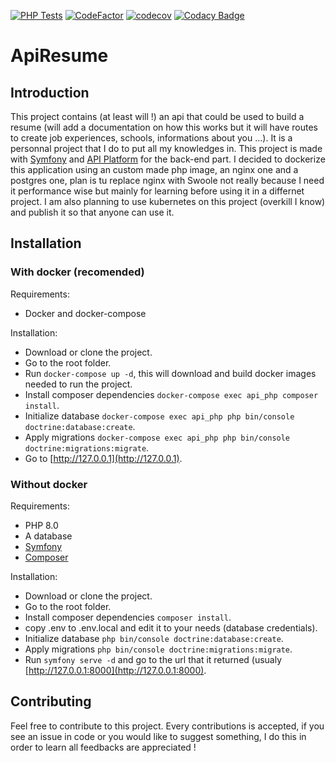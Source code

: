 [![PHP Tests](https://github.com/MikeDevresse/ApiResume/actions/workflows/php_tests.yml/badge.svg)](https://github.com/MikeDevresse/ApiResume/actions/workflows/php_tests.yml)
[![CodeFactor](https://www.codefactor.io/repository/github/mikedevresse/apiresume/badge)](https://www.codefactor.io/repository/github/mikedevresse/apiresume)
[![codecov](https://codecov.io/gh/MikeDevresse/ApiResume/branch/dev/graph/badge.svg?token=DFAVI70FIG)](https://codecov.io/gh/MikeDevresse/ApiResume)
[![Codacy Badge](https://app.codacy.com/project/badge/Grade/6c4ff99389ff474a81a4b5fbcebbe507)](https://www.codacy.com/gh/MikeDevresse/ApiResume/dashboard?utm_source=github.com&amp;utm_medium=referral&amp;utm_content=MikeDevresse/ApiResume&amp;utm_campaign=Badge_Grade)
# ApiResume

## Introduction
This project contains (at least will !) an api that could be used to build a resume (will add a documentation on how this works but it will have routes to create job experiences, schools, informations about you ...). It is a personnal project that I do to put all my knowledges in. This project is made with [Symfony](https://github.com/symfony/symfony) and [API Platform](https://api-platform.com/) for the back-end part.
I decided to dockerize this application using an custom made php image, an nginx one and a postgres one, plan is tu replace nginx with Swoole not really because I need it performance wise but mainly for learning before using it in a differnet project.
I am also planning to use kubernetes on this project (overkill I know) and publish it so that anyone can use it.

## Installation
### With docker (recomended)
Requirements:
- Docker and docker-compose

Installation:
- Download or clone the project.
- Go to the root folder.
- Run `docker-compose up -d`, this will download and build docker images needed to run the project.
- Install composer dependencies `docker-compose exec api_php composer install`.
- Initialize database `docker-compose exec api_php php bin/console doctrine:database:create`.
- Apply migrations `docker-compose exec api_php php bin/console doctrine:migrations:migrate`.
- Go to [http://127.0.0.1](http://127.0.0.1).

### Without docker
Requirements:
- PHP 8.0
- A database
- [Symfony](https://symfony.com/download)
- [Composer](https://getcomposer.org/)

Installation:
- Download or clone the project.
- Go to the root folder.
- Install composer dependencies `composer install`.
- copy .env to .env.local and edit it to your needs (database credentials).
- Initialize database `php bin/console doctrine:database:create`.
- Apply migrations `php bin/console doctrine:migrations:migrate`.
- Run `symfony serve -d` and go to the url that it returned (usualy [http://127.0.0.1:8000](http://127.0.0.1:8000).

## Contributing
Feel free to contribute to this project. Every contributions is accepted, if you see an issue in code or you would like to suggest something, I do this in order to learn all feedbacks are appreciated !
